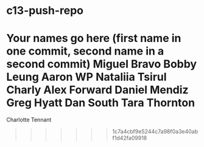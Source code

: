 # c13-push-repo

Your names go here (first name in one commit, second name in a second commit)
Miguel Bravo
Bobby Leung
Aaron WP
Nataliia Tsirul
Charly
Alex Forward
Daniel Mendiz
Greg Hyatt
Dan South
Tara Thornton
=======
Charlotte Tennant
>>>>>>> 1c7a4cbf9e5244c7a98f0a3e40abf1d42fa09918
